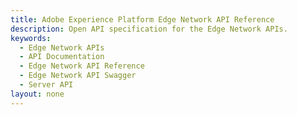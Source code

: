 ```yaml
---
title: Adobe Experience Platform Edge Network API Reference
description: Open API specification for the Edge Network APIs.
keywords:
  - Edge Network APIs
  - API Documentation
  - Edge Network API Reference
  - Edge Network API Swagger
  - Server API
layout: none
---
```

<RedoclyAPIBlock src="/data-collection-apis/docs/api-reference.yaml" scrollYOffset={64}/>

